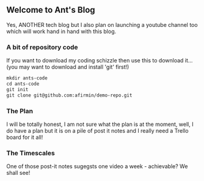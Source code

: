 ## Welcome to Ant's Blog


Yes, ANOTHER tech blog but I also plan on launching a youtube channel too which will work hand in hand with this blog.

### A bit of repository code

If you want to download my coding schizzle then use this to download it...
(you may want to download and install 'git' first!)

```markdown
mkdir ants-code
cd ants-code
git init
git clone git@github.com:afirmin/demo-repo.git
```

### The Plan

I will be totally honest, I am not sure what the plan is at the moment, well, I do have a plan but it is on a pile of post it notes and I really need a Trello board for it all!

### The Timescales

One of those post-it notes sugegsts one video a week - achievable? We shall see!
